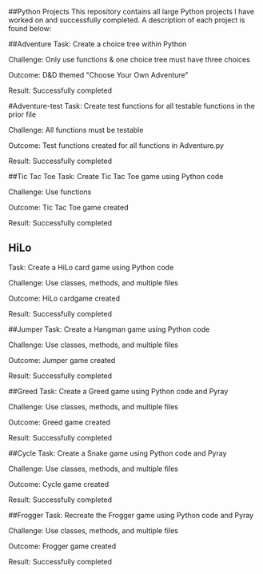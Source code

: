 ##Python Projects
This repository contains all large Python projects I have worked on and successfully completed. A description of each project is found below:

##Adventure
Task: Create a choice tree within Python

Challenge: Only use functions & one choice tree must have three choices

Outcome: D&D themed "Choose Your Own Adventure"

Result: Successfully completed

#Adventure-test
Task: Create test functions for all testable functions in the prior file

Challenge: All functions must be testable

Outcome: Test functions created for all functions in Adventure.py

Result: Successfully completed

##Tic Tac Toe
Task: Create Tic Tac Toe game using Python code

Challenge: Use functions

Outcome: Tic Tac Toe game created

Result: Successfully completed

## HiLo
Task: Create a HiLo card game using Python code

Challenge: Use classes, methods, and multiple files

Outcome: HiLo cardgame created

Result: Successfully completed

##Jumper
Task: Create a Hangman game using Python code

Challenge: Use classes, methods, and multiple files

Outcome: Jumper game created

Result: Successfully completed

##Greed
Task: Create a Greed game using Python code and Pyray

Challenge: Use classes, methods, and multiple files

Outcome: Greed game created

Result: Successfully completed

##Cycle
Task: Create a Snake game using Python code and Pyray

Challenge: Use classes, methods, and multiple files

Outcome: Cycle game created

Result: Successfully completed

##Frogger
Task: Recreate the Frogger game using Python code and Pyray

Challenge: Use classes, methods, and multiple files

Outcome: Frogger game created

Result: Successfully completed
